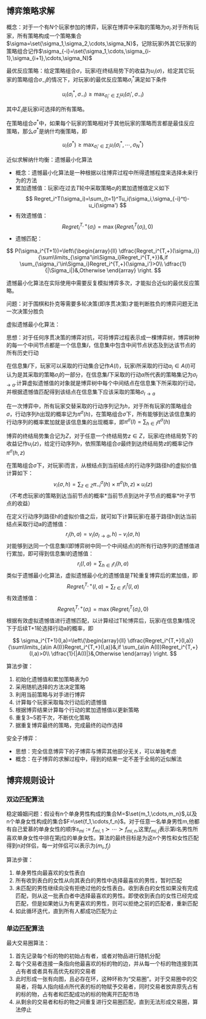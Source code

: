 ## 博弈策略求解
概念：对于一个有$N$个玩家参加的博弈，玩家在博弈中采取的策略为$\sigma_i$.对于所有玩家，所有策略构成一个策略集合$\sigma=\set{\sigma_1,\sigma_2,\cdots,\sigma_N}$，记除玩家i外其它玩家的策略组合记作$\sigma_{-i}=\set{\sigma_1,\cdots,\sigma_{i-1},\sigma_{i+1},\cdots,\sigma_N}$

最优反应策略：给定策略组合$\sigma$，玩家$i$在终结局势下的收益为$u_i(\sigma)$，给定其它玩家的策略组合$\sigma_{-i}$的情况下，对玩家$i$的最优反应策略$\sigma_i^*$满足如下条件

$$u_i(\sigma_i^*,\sigma_{-i})\geqslant\max_{\sigma_i'\in\Sigma_i}u_i(\sigma_i',\sigma_{-i})$$

其中$\Sigma_i$是玩家i可选择的所有策略。

在策略组合$\sigma^*$中，如果每个玩家的策略相对于其他玩家的策略而言都是最佳反应策略，那么$\sigma^*$是纳什均衡策略，即

$$
u_i(\sigma^*)\geqslant\max_{\sigma_i'\in\Sigma_i}u_i(\sigma_i^*,\cdots,\sigma_N^*)
$$

近似求解纳什均衡：遗憾最小化算法

+ 概念：遗憾最小化算法是一种根据以往博弈过程中所得遗憾程度来选择未来行为的方法
+ 累加遗憾值：玩家i在过去$T$轮中采取策略$\sigma_i$的累加遗憾值定义如下
$$
Regret_i^T(\sigma_i)=\sum_{t=1}^Tu_i(\sigma_i,\sigma_{-i}^t)-u_i(\sigma')
$$
+ 有效遗憾值：
$$
Regret_i^{T,+}(\sigma_i)=\max(Regret_i^T(\sigma_i),0)
$$
+ 遗憾匹配：

$$
P(\sigma_i^{T+1})=\left\{\begin{array}{ll}
\dfrac{Regret_i^{T,+}(\sigma_i)}{\sum\limits_{\sigma'\in\Sigma_i}Regret_i^{T,+}}&,if \sum_{\sigma_i'\in\Sigma_i}Regret_i^{T,+}(\sigma_i')>0\\
\dfrac{1}{|\Sigma_i|}&,Otherwise
\end{array}
\right.
$$

遗憾最小化算法在实际使用中需要反复模拟博弈多次，才能拟合近似的最优反应策略。

问题：对于围棋和扑克等需要多轮决策(即序贯决策)才能判断胜负的博弈问题无法一次决策分胜负

虚拟遗憾最小化算法：

思想：对于任何序贯决策的博弈对抗，可将博弈过程表示成一棵博弈树，博弈树种的每一个中间节点都是一个信息集$I$，信息集中包含中间节点状态及到达该节点的所有历史行动

在信息集$I$下，玩家可以采取的行动集合记作$A(I)$，玩家i所采取的行动$a_i\in A(I)$可认为是其采取的策略$\sigma_i$的一部分，在信息集$I$下采取的行动$a$所代表的策略集记为$\sigma_{I\to a}$.计算虚拟遗憾值的对象就是博弈树中每个中间结点在信息集下所采取的行动，并根据遗憾值匹配得到该结点在信息集下应该采取的策略$\sigma_{I\to a}$

在一次博弈中，所有玩家交替采取的行动序列记为$h$，对于所有玩家的策略组合$\sigma$，行动序列$h$出现的概率记为$\pi^\sigma(h)$，在策略组合$\sigma$下，所有能够到达该信息集的行动序列的概率累加就是该信息集的出现概率，即$\pi^\sigma(I)=\sum_{h\in I}\pi^\sigma(h)$

博弈的终结局势集合记为$Z$，对于任意一个终结局势$z\in Z$，玩家$i$在终结局势下的收益记作$u_i(z)$，给定行动序列$h$，依照策略组合$\sigma$最终到达终结局势$z$的概率记作$\pi^\sigma(h,z)$

在策略组合$\sigma$下，对玩家i而言，从根结点到当前结点的行动序列路径h的虚拟价值计算如下：
$$
v_i(\sigma,h)=\sum_{z\in Z}\pi_{-i}^\sigma(h)\times\pi^\sigma(h,z)\times u_i(z)
$$
（不考虑玩家i的策略到达当前节点的概率\*当前节点到达叶子节点的概率\*叶子节点的收益）

在定义行动序列路径h的虚拟价值之后，就可如下计算玩家i在基于路径h到达当前结点采取行动a的遗憾值：
$$
r_i(h,a)=v_i(\sigma_{I\to a},h)-v_i(\sigma,h)
$$
对能够到达同一个信息集I(即博弈树中同一个中间结点)的所有行动序列的遗憾值进行累加，即可得到信息集I的遗憾值：
$$
r_i(I,a)=\sum_{h\in I}r_i(h,a)
$$
类似于遗憾最小化算法，虚拟遗憾最小化的遗憾值是$T$轮重复博弈后的累加值，即
$$
Regret_i^{T,+}(I,a)=\sum_{t\in I}r_i^t(I,a)
$$
有效遗憾值：
$$
Regret_i^{T,+}(\sigma_i)=\max(Regret_i^T(\sigma_i),0)
$$
根据有效虚拟遗憾值进行遗憾匹配，以计算经过T轮博弈后，玩家i在信息集I情况下于后续T+1轮选择行动a的概率，即

$$
\sigma_i^{T+1}(I,a)=\left\{\begin{array}{ll}
\dfrac{Regret_i^{T,+}(I,a)}{\sum\limits_{a\in A(I)}Regret_i^{T,+}(I,a)}&,if \sum_{a\in A(I)}Regret_i^{T,+}(I,a)>0\\
\dfrac{1}{|A(I)|}&,Otherwise
\end{array}
\right.
$$

算法步骤：

1. 初始化遗憾值和累加策略表为0
2. 采用随机选择的方法决定策略
3. 利用当前策略与对手进行博弈
4. 计算每个玩家采取每次行动后的遗憾值
5. 根据博弈结果计算每个行动的累加遗憾值以更新策略
6. 重复3~5若干次，不断优化策略
7. 据重复博弈最终的策略，完成最终的动作选择

安全子博弈：

+ 思想：完全信息博弈下的子博弈与博弈其他部分无关，可以单独考虑
+ 概念：在子博弈的求解过程中，得到的结果一定不差于全局的近似解法
## 博弈规则设计
### 双边匹配算法
稳定婚姻问题：假设有n个单身男性构成的集合M=$\set{m_1,\cdots,m_n}$,以及n个单身女性构成的集合$F=\set{f_1,\cdots,f_n}$。对于任意一名单身男性m,他都有自己爱慕的单身女性的顺序$s_{mi}:=f_{mi,1}\succ\cdots\succ f_{mi,n}$,这里$f_{mi,j}$表示第i名男性所喜欢单身女性中排在第j位的单身女性。算法的最终目标是为这n个男性和女性匹配得到n对伴侣，每一对伴侣可以表示为$(m_i,f_j)$

算法步骤：

1. 单身男性向最喜欢的女性表白
2. 所有收到表白的女性从向其表白的男性中选择最喜欢的男性，暂时匹配
3. 未匹配的男性继续向没有拒绝过他的女性表白。收到表白的女性如果没有完成匹配，则从这一批表白者中选择最喜欢的男性。即使收到表白的女性已经完成匹配，但是如果她认为有更喜欢的男性，则可以拒绝之前的匹配者，重新匹配
4. 如此循环迭代，直到所有人都成功匹配为止

### 单边匹配算法
最大交易圈算法：

1. 首先记录每个标的物的初始占有者，或者对物品进行随机分配
2. 每个交易者连接一条指向他最喜欢的标的物的边，并从每一个标的物连接到其占有者或者具有高优先权的交易者
3. 此时形成一张有向图，且必存在环，这种环称为“交易圈”。对于交易圈中的交易者，将每人指向结点所代表的标的物赋予交易者，同时交易者放弃原先占有的标的物，占有者和匹配成功的标的物离开匹配市场
4. 从剩余的交易者和标的物之间重复进行交易圈匹配，直到无法形成交易圈，算法停止